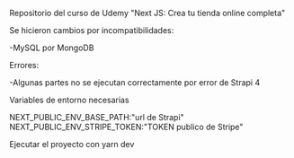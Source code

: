 Repositorio del curso de Udemy "Next JS: Crea tu tienda online completa"

Se hicieron cambios por incompatibilidades:

-MySQL por MongoDB

Errores:

-Algunas partes no se ejecutan correctamente por error de Strapi 4

Variables de entorno necesarias

NEXT_PUBLIC_ENV_BASE_PATH:"url de Strapi"
NEXT_PUBLIC_ENV_STRIPE_TOKEN:"TOKEN publico de Stripe"

Ejecutar el proyecto con yarn dev
